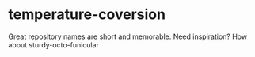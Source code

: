 # temperature-coversion
Great repository names are short and memorable. Need inspiration? How about sturdy-octo-funicular
